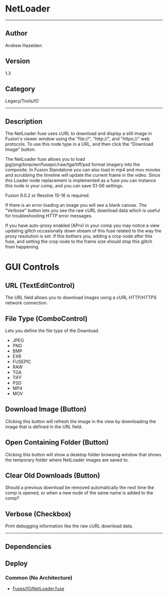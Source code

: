# NetLoader
___

## Author
Andrew Hazelden

## Version
1.3

## Category
Legacy/Tools/IO

___

## Description
<p>The NetLoader fuse uses cURL to download and display a still image in Fusion's viewer window using the "file://", "http://", and "https://" web protocols. To use this node type in a URL, and then click the "Download Image" button.</p>

<p>The NetLoader fuse allows you to load jpg/png/bmp/exr/fusepic/raw/tga/tiff/psd format imagery into the composite. In Fusion Standalone you can also load in mp4 and mov movies and scrubbing the timeline will update the current frame in the video. Since this Loader node replacement is implemented as a fuse you can instance this node in your comp, and you can save S1-S6 settings.</p>

<p>Fusion 9.0.2 or Resolve 15-16 is required.</p>

<p>If there is an error loading an image you will see a blank canvas. The "Verbose" button lets you see the raw cURL download data which is useful for troubleshooting HTTP error messages.</p>

<p>If you have auto-proxy enabled (APrx) in your comp you may notice a view updating glitch occasionally down stream of this fuse related to the way the proxy resolution is set. If this bothers you, adding a crop node after this fuse, and setting the crop node to the frame size should stop this glitch from happening.</p>


<h1>GUI Controls</h1>


<h2>URL (TextEditControl)</h2>

<p>The URL field allows you to download images using a cURL HTTP/HTTPS network connection.</p>


<h2>File Type (ComboControl)</h2>

<p>Lets you define the file type of the Download.</p>

<ul>
	<li>JPEG</li>
	<li>PNG</li>
	<li>BMP</li>
	<li>EXR</li>
	<li>FUSEPIC</li>
	<li>RAW</li>
	<li>TGA</li>
	<li>TIFF</li>
	<li>PSD</li>
	<li>MP4</li>
	<li>MOV</li>
</ul>


<h2>Download Image (Button)</h2>

<p>Clicking this button will refresh the image in the view by downloading the image that is defined in the URL field.</p>


<h2>Open Containing Folder (Button)</h2>

<p>Clicking this button will show a desktop folder browsing window that shows the temporary folder where NetLoader images are saved to.</p>


<h2>Clear Old Downloads (Button)</h2>

<p>Should a previous download be removed automatically the next time the comp is opened, or when a new node of the same name is added to the comp?</p>


<h2>Verbose (Checkbox)</h2>

<p>Print debugging information like the raw cURL download data.</p>

___

## Dependencies

## Deploy

### Common (No Architecture)

<ul>
<li><a href="https://gitlab.com/WeSuckLess/Reactor/-/blob/master/Atoms/com.AndrewHazelden.NetLoader/Fuses/IO/NetLoader.fuse?ref_type=heads">Fuses/IO/NetLoader.fuse</a></li>
</ul>
